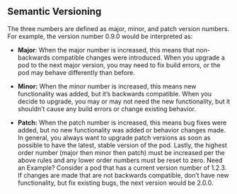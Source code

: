 ## Semantic Versioning
The three numbers are defined as major, minor, and patch version numbers. For example, the version number 0.9.0 would be interpreted as:

- **Major**: When the major number is increased, this means that non-backwards compatible changes were introduced. When you upgrade a pod to the next major version, you may need to fix build errors, or the pod may behave differently than before.

- **Minor:** When the minor number is increased, this means new functionality was added, but it’s backwards compatible. When you decide to upgrade, you may or may not need the new functionality, but it shouldn’t cause any build errors or change existing behavior.

- **Patch:** When the patch number is increased, this means bug fixes were added, but no new functionality was added or behavior changes made. In general, you always want to upgrade patch versions as soon as possible to have the latest, stable version of the pod.
Lastly, the highest order number (major then minor then patch) must be increased per the above rules and any lower order numbers must be reset to zero.
Need an Example?
Consider a pod that has a current version number of 1.2.3.
If changes are made that are not backwards compatible, don’t have new functionality, but fix existing bugs, the next version would be 2.0.0.